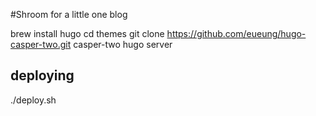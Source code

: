 #Shroom for a little one blog

brew install hugo
cd themes
git clone https://github.com/eueung/hugo-casper-two.git casper-two
hugo server

## deploying
./deploy.sh